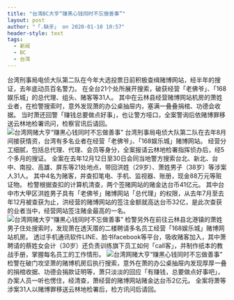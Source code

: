 ```yaml
---
title: "台湾BC大亨“赚黑心钱同时不忘做善事”"
layout: post
author: "「.缺牙」 on 2020-01-10 10:57"
header-style: text
tags:
  - 新闻
  - BC
  - 台湾
---
```


台湾刑事局电侦大队第二队在今年大选投票日前积极查缉赌博网站，经半年的搜证，去年底动员百名警力。
在全台21个处所展开搜索，破获经营「老佛爷」、「168娱乐城」的总代理、组头、赌客等31人。
其中在云林县经营赌博网站机房的萧姓业者，在检警搜索时，意外发现萧的办公桌抽屉内，塞满一叠叠捐棺、功德会收据。
当时萧还回警「赚钱总要做点好事」，也让警方哑口，全案警询后依赌博罪移送云林地检署讯问，检察官讯后请回。
<img src="http://images.feileyuan.com/images/ueditor/202001101054000031.jpg" title="台湾网赌大亨“赚黑心钱同时不忘做善事”" alt="台湾网赌大亨“赚黑心钱同时不忘做善事”">
台湾刑事局电侦大队第二队在去年8月间接获情资，台湾有多名业者在经营「老佛爷」、「168娱乐城」赌博网站。
经营分工细腻，包括总代理、代理、会员等身分，全案报请云林地检署指挥侦办后，经5个多月的搜证。
全案在去年12月12日至30日会同当地警方搜索台北、新北、台中、南投、高雄、屏东等21处地点，带回洪姓（29岁）、萧姓男子（38岁）等涉案人31人。
其中4名为赌客，并查扣笔电、手机、监视器、账册，现金88万元等赃证物。
检警根据查扣的计算机清查，两个签赌网站的赌金达台币41亿元。
其中台中市大甲区洪姓男子具有「老佛爷」赌博网站「总代理」的权限，从去年7月至去年12月被查获为止，洪经营的赌博网站的签注金额就高达台币32亿，是此次查获的业者当中，经营网站签注赌金最高的一名。
<img src="http://images.feileyuan.com/images/ueditor/202001101055000054.jpg" title="台湾网赌大亨“赚黑心钱同时不忘做善事”" alt="台湾网赌大亨“赚黑心钱同时不忘做善事”">
检警另外在前往云林县北港镇的萧姓男子住处搜索时，发现萧在透天厝的二楼聘请多名员工经营「168娱乐城」赌博网站机房。
透过手机通讯软件LINE、脸书facebook等平台，吸收赌客加入，其中萧聘请的蔡姓女会计（30岁）还负责训练旗下员工如何「call客」，并制作纸本的教战手册，掌握每名员工的工作情形。
<img src="http://images.feileyuan.com/images/ueditor/202001101056000036.jpg" title="台湾网赌大亨“赚黑心钱同时不忘做善事”" alt="台湾网赌大亨“赚黑心钱同时不忘做善事”">
检警在破门攻坚萧的赌博机房后执行搜索，意外在萧的办公桌抽屉内发现厚厚一叠的捐棺收据、功德会捐款证明等，萧只淡淡的回应「有赚钱，总要做点好事吧」，办案人员一听也愣住，经清查，萧经营的赌博网站赌金达台币2亿元。
全案将萧等涉案31人以赌博罪移送云林地检署后，检方讯问后请回。

